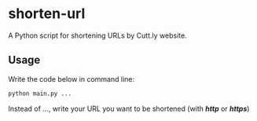 # shorten-url
A Python script for shortening URLs by Cutt.ly website.

## Usage
Write the code below in command line:
```python
python main.py ...
```
Instead of *...*, write your URL you want to be shortened (with ***http*** or ***https***)
